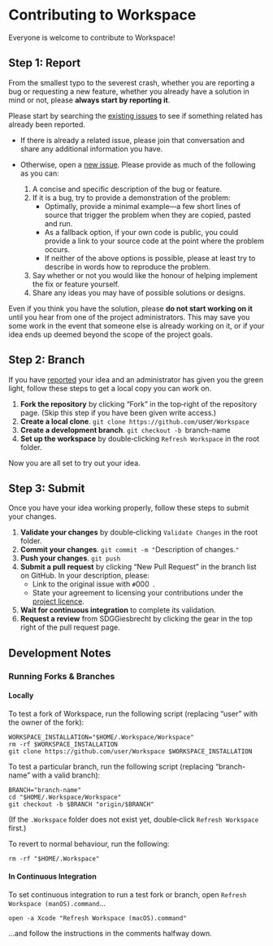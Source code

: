 <!--
 CONTRIBUTING.md

 This source file is part of the Workspace open source project.
 https://github.com/SDGGiesbrecht/Workspace

 Copyright ©2017 Jeremy David Giesbrecht and the Workspace project contributors.

 Soli Deo gloria.

 Licensed under the Apache Licence, Version 2.0.
 See http://www.apache.org/licenses/LICENSE-2.0 for licence information.
 -->

<!--
 !!!!!!! !!!!!!! !!!!!!! !!!!!!! !!!!!!! !!!!!!! !!!!!!!
 This file is managed by Workspace.
 Manual changes will not persist.
 For more information, see:
 https://github.com/SDGGiesbrecht/Workspace/blob/master/Documentation/Contributing Instructions.md
 !!!!!!! !!!!!!! !!!!!!! !!!!!!! !!!!!!! !!!!!!! !!!!!!!
 -->

# Contributing to Workspace

Everyone is welcome to contribute to Workspace!

## Step 1: Report

From the smallest typo to the severest crash, whether you are reporting a bug or requesting a new feature, whether you already have a solution in mind or not, please **always start by reporting it**.

Please start by searching the [existing issues](../../issues) to see if something related has already been reported.

- If there is already a related issue, please join that conversation and share any additional information you have.
- Otherwise, open a [new issue](../../issues/new). Please provide as much of the following as you can:

    1. A concise and specific description of the bug or feature.
    2. If it is a bug, try to provide a demonstration of the problem:
        - Optimally, provide a minimal example—a few short lines of source that trigger the problem when they are copied, pasted and run.
        - As a fallback option, if your own code is public, you could provide a link to your source code at the point where the problem occurs.
        - If neither of the above options is possible, please at least try to describe in words how to reproduce the problem.
    3. Say whether or not you would like the honour of helping implement the fix or feature yourself.
    4. Share any ideas you may have of possible solutions or designs.

Even if you think you have the solution, please **do not start working on it** until you hear from one of the project administrators. This may save you some work in the event that someone else is already working on it, or if your idea ends up deemed beyond the scope of the project goals.

## Step 2: Branch

If you have [reported](#step-1-report) your idea and an administrator has given you the green light, follow these steps to get a local copy you can work on.

1. **Fork the repository** by clicking “Fork” in the top‐right of the repository page. (Skip this step if you have been given write access.)
2. **Create a local clone**. `git clone https://github.com/`user`/Workspace`
3. **Create a development branch**. `git checkout -b `branch-name` `
4. **Set up the workspace** by double‐clicking `Refresh Workspace` in the root folder.

Now you are all set to try out your idea.

## Step 3: Submit

Once you have your idea working properly, follow these steps to submit your changes.

1. **Validate your changes** by double‐clicking `Validate Changes` in the root folder.
2. **Commit your changes**. `git commit -m "`Description of changes.`"`
3. **Push your changes**. `git push`
4. **Submit a pull request** by clicking “New Pull Request” in the branch list on GitHub. In your description, please:
    - Link to the original issue with `#`000` `.
    - State your agreement to licensing your contributions under the [project licence](LICENSE.md).
5. **Wait for continuous integration** to complete its validation.
6. **Request a review** from SDGGiesbrecht by clicking the gear in the top right of the pull request page.

## Development Notes

### Running Forks & Branches

#### Locally

To test a fork of Workspace, run the following script (replacing “user” with the owner of the fork):

```shell
WORKSPACE_INSTALLATION="$HOME/.Workspace/Workspace"
rm -rf $WORKSPACE_INSTALLATION
git clone https://github.com/user/Workspace $WORKSPACE_INSTALLATION
```

To test a particular branch, run the following script (replacing “branch-name” with a valid branch):

```shell
BRANCH="branch-name"
cd "$HOME/.Workspace/Workspace"
git checkout -b $BRANCH "origin/$BRANCH"
```

(If the `.Workspace` folder does not exist yet, double‐click `Refresh Workspace` first.)

To revert to normal behaviour, run the following:

```shell
rm -rf "$HOME/.Workspace"
```

#### In Continuous Integration

To set continuous integration to run a test fork or branch, open `Refresh Workspace (manOS).command`...

```shell
open -a Xcode "Refresh Workspace (macOS).command"
```

...and follow the instructions in the comments halfway down.
